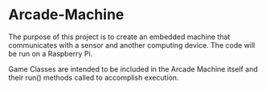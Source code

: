 # Arcade-Machine
The purpose of this project is to create an embedded machine that communicates with a sensor and another computing device. 
The code will be run on a Raspberry Pi.

Game Classes are intended to be included in the Arcade Machine itself and their run() methods called to accomplish execution.
